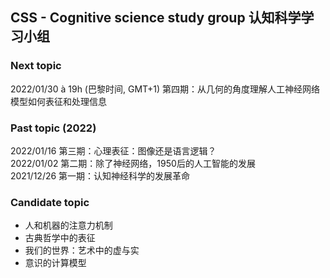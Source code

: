 ## CSS - Cognitive science study group 认知科学学习小组
  
### Next topic 

2022/01/30 à 19h (巴黎时间, GMT+1) 第四期：从几何的角度理解人工神经网络模型如何表征和处理信息

### Past topic (2022) 
2022/01/16 第三期：心理表征：图像还是语言逻辑？  
2022/01/02 第二期：除了神经网络，1950后的人工智能的发展  
2021/12/26 第一期：认知神经科学的发展革命 

### Candidate topic  
* 人和机器的注意力机制 
* 古典哲学中的表征
* 我们的世界：艺术中的虚与实 
* 意识的计算模型 
